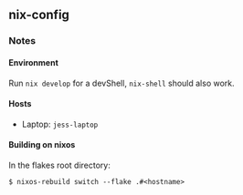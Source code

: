## nix-config

### Notes

#### Environment

Run `nix develop` for a devShell, `nix-shell` should also work.

#### Hosts
* Laptop: `jess-laptop`

#### Building on nixos
In the flakes root directory:

`$ nixos-rebuild switch --flake .#<hostname>`